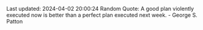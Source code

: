 Last updated: 2024-04-02 20:00:24
Random Quote: A good plan violently executed now is better than a perfect plan executed next week. - George S. Patton